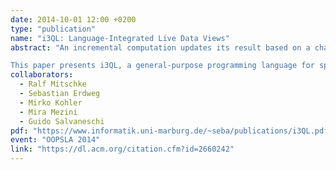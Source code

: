 ```yaml
---
date: 2014-10-01 12:00 +0200
type: "publication"
name: "i3QL: Language-Integrated Live Data Views"
abstract: "An incremental computation updates its result based on a change to its input, which is often an order of magnitude faster than a recomputation from scratch. In particular, incrementalization can make expensive computations feasible for settings that require short feedback cycles, such as interactive systems, IDEs, or (soft) real-time systems.

This paper presents i3QL, a general-purpose programming language for specifying incremental computations. i3QL provides a declarative SQL-like syntax and is based on incremental versions of operators from relational algebra, enriched with support for general recursion. We integrated i3QL into Scala as a library, which enables programmers to use regular Scala code for non-incremental subcomputations of an i3QL query and to easily integrate incremental computations into larger software projects. To improve performance, i3QL optimizes user-defined queries by applying algebraic laws and partial evaluation. We describe the design and implementation of i3QL and its optimizations, demonstrate its applicability, and evaluate its performance."
collaborators:
  - Ralf Mitschke
  - Sebastian Erdweg
  - Mirko Kohler
  - Mira Mezini
  - Guido Salvaneschi
pdf: "https://www.informatik.uni-marburg.de/~seba/publications/i3QL.pdf"
event: "OOPSLA 2014"
link: "https://dl.acm.org/citation.cfm?id=2660242"
---
```

